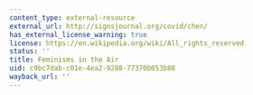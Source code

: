 ```yaml
---
content_type: external-resource
external_url: http://signsjournal.org/covid/chen/
has_external_license_warning: true
license: https://en.wikipedia.org/wiki/All_rights_reserved
status: ''
title: Feminisms in the Air
uid: c9bc7dab-c01e-4ea2-9288-77370b053b88
wayback_url: ''
---
```

